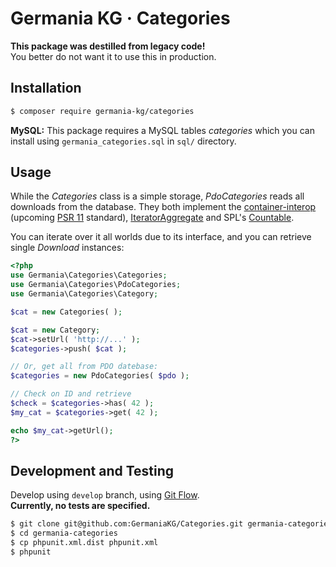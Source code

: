 # Germania KG · Categories

**This package was destilled from legacy code!**   
You better do not want it to use this in production.


## Installation

```bash
$ composer require germania-kg/categories
```

**MySQL:** This package requires a MySQL tables *categories* which you can install using `germania_categories.sql` in `sql/` directory.


## Usage

While the *Categories* class is a simple storage, *PdoCategories* reads all downloads from the database. They both implement the [container-interop](https://github.com/container-interop/container-interop) (upcoming [PSR 11](https://github.com/php-fig/fig-standards/blob/master/proposed/container.md) standard), [IteratorAggregate](http://php.net/manual/de/class.iteratoraggregate.php) and SPL's [Countable](http://php.net/manual/de/class.countable.php). 

You can iterate over it all worlds due to its  interface, and you can retrieve single *Download* instances:

```php
<?php
use Germania\Categories\Categories;
use Germania\Categories\PdoCategories;
use Germania\Categories\Category;

$cat = new Categories( );

$cat = new Category;
$cat->setUrl( 'http://...' );
$categories->push( $cat );

// Or, get all from PDO datebase:
$categories = new PdoCategories( $pdo );

// Check on ID and retrieve
$check = $categories->has( 42 );
$my_cat = $categories->get( 42 );

echo $my_cat->getUrl();
?>
```


## Development and Testing

Develop using `develop` branch, using [Git Flow](https://github.com/nvie/gitflow).   
**Currently, no tests are specified.**

```bash
$ git clone git@github.com:GermaniaKG/Categories.git germania-categories
$ cd germania-categories
$ cp phpunit.xml.dist phpunit.xml
$ phpunit
```
